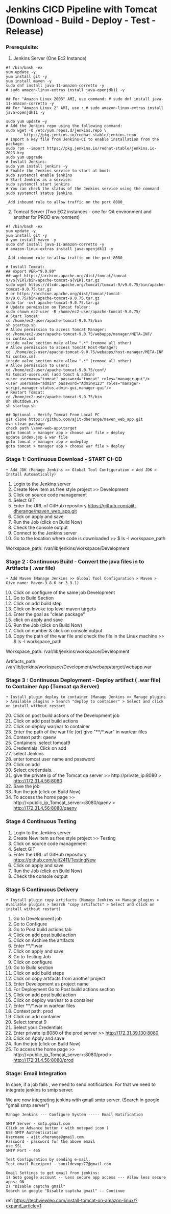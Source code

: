 # Jenkins CICD Pipeline with Tomcat (Download - Build - Deploy - Test - Release) 

### Prerequisite:

1) Jenkins Server (One Ec2 Instance)
```
#! /bin/bash -ex
yum update -y
yum install git -y
yum install maven -y
sudo dnf install java-11-amazon-corretto -y
# sudo amazon-linux-extras install java-openjdk11 -y

## For "Amazon Linux 2003" AMI, use command: # sudo dnf install java-11-amazon-corretto -y
## For "Amazon Linux 2" AMI, use : # sudo amazon-linux-extras install java-openjdk11 -y

sudo yum update –y
# Add the Jenkins repo using the following command:
sudo wget -O /etc/yum.repos.d/jenkins.repo \
        https://pkg.jenkins.io/redhat-stable/jenkins.repo
# Import a key file from Jenkins-CI to enable installation from the package:
sudo rpm --import https://pkg.jenkins.io/redhat-stable/jenkins.io-2023.key
sudo yum upgrade
# Install Jenkins:
sudo yum install jenkins -y
# Enable the Jenkins service to start at boot:
sudo systemctl enable jenkins
# Start Jenkins as a service:
sudo systemctl start jenkins
# You can check the status of the Jenkins service using the command:
sudo systemctl status jenkins

_Add inbound rule to allow traffic on the port 8080_
```

2) Tomcat Server (Two EC2 instances - one for QA environment and another for PROD environment) 
```
#! /bin/bash -ex
yum update -y
yum install git -y
# yum install maven -y
sudo dnf install java-11-amazon-corretto -y
# amazon-linux-extras install java-openjdk11 -y

_Add inbound rule to allow traffic on the port 8080_

# Install Tomcat:
## export VER="9.0.80"
## wget https://archive.apache.org/dist/tomcat/tomcat-9/v${VER}/bin/apache-tomcat-${VER}.tar.gz
sudo wget https://dlcdn.apache.org/tomcat/tomcat-9/v9.0.75/bin/apache-tomcat-9.0.75.tar.gz
# or https://archive.apache.org/dist/tomcat/tomcat-9/v9.0.75/bin/apache-tomcat-9.0.75.tar.gz
sudo tar -xvf apache-tomcat-9.0.75.tar.gz
# Update permission on Tomcat folder:
sudo chown ec2-user -R /home/ec2-user/apache-tomcat-9.0.75/
# Start Tomcat:
cd /home/ec2-user/apache-tomcat-9.0.75/bin
sh startup.sh
# Allow permission to access Tomcat Manager:
cd /home/ec2-user/apache-tomcat-9.0.75/webapps/manager/META-INF/
vi contex.xml
inside valve section make allow ".*" (remove all other)
# Allow permission to access Tomcat Host-Manager:
cd  /home/ec2-user/apache-tomcat-9.0.75/webapps/host-manager/META-INF
Vi contex.xml
inside valve section make allow ".*" (remove all other)
# Allow permission to users:
cd /home/ec2-user/apache-tomcat-9.0.75/conf/
Vi tomcat-users.xml (add tomct & admin)
<user username="tomcat" password="tomcat" roles="manager-gui"/>
<user username="admin" password="Admin@123" roles="manager-script,manager-status,admin-gui,manager-gui"/>
# Restart Tomcat:
cd /home/ec2-user/apache-tomcat-9.0.75/bin
sh shutdown.sh
sh startup.sh

## Optional - Verify Tomcat From Local PC
git clone https://github.com/ajit-dherange/maven_web_app.git
mvn clean package
check path \\mvn-web-app\target
goto tomcat > manager app > choose war file > deploy 
update index.jsp & war file
goto tomcat > manager app > undeploy
goto tomcat > manager app > choose war file > deploy 
```

### Stage 1: Continuous Download - START CI-CD

	• Add JDK (Manage Jenkins >> Global Tool Configuration > Add JDK > Install Automatically)
  
1) Login to the Jenkins server
2) Create New item as free style project >> Development
4) Click on source code management
5) Select GIT
7) Enter the URL of GitHub repository https://github.com/ajit-dherange/maven_web_app.git
6) Click on apply and save
7) Run the Job (click on Build Now)
8) Check the console output 
9) Connect to the Jenkins server
10) Go to the location where code is downloaded >> $ ls -l workspace_path
	
Workspace_path: /var/lib/jenkins/workspace/Development

### Stage 2 : Continuous Build - Convert the java files in to Artifacts ( .war file)
  
	• Add Maven (Manage Jenkins >> Global Tool Configuration > Maven > Give name: Maven-3.8.6 or 3.9.1)
  
10) Click on configure of the same job Development 
11) Go to Build Section
12) Click on add build step
13) Click on Invoke top level maven targets
14) Enter the goal as  "clean package"
15) click on apply and save
16) Run the Job (click on Build Now)
17) Click on number & click on console output
18) Copy the path of the war file and check the file in the Linux machine >> $ ls -l workspace_path
	
Workspace_path: /var/lib/jenkins/workspace/Development

Artifacts_path: /var/lib/jenkins/workspace/Development/webapp/target/webapp.war

### Stage 3 : Continuous Deployment - Deploy artifact ( .war file) to Container App (Tomcat qa Server)  
	• Install plugin deploy to container (Manage Jenkins >> Manage plugins > Available plugins > Search "deploy to container" > Select and click on install without restart
  
20) Click on post build actions of the Development job
21) Click on add post build actions
22) Click on deploy war/ear to container
23) Enter the path of the war file (or) give "**/*.war" in war/ear files
24) Context path: qaenv
25) Containers: select tomcat9
25) Credentials: Click on add
25) select Jenkins
25) enter tomcat user name and password
25) Click on add
25) Select credentials.
25) give the private ip of the Tomcat qa server >> http://private_ip:8080 > http://172.31.4.56:8080
26) Save the job
27) Run the job (click on Build Now)
28) To access the home page >> http://<public_ip_Tomcat_server>:8080/qaenv >  http://172.31.4.56:8080/qaenv

### Stage 4 Continuous Testing
1) Login to the Jenkins server
2) Create New item as free style project >> Testing
3) Click on source code management 
4) Select GIT
5) Enter the URL of GitHub repository https://github.com/ajit2411/TestingNew
6) Click on apply and save
7) Run the Job (click on Build Now)
8) Check the console output 

### Stage 5  Continuous Delivery
	• Install plugin copy artifacts (Manage Jenkins >> Manage plugins > Available plugins > Search "copy artifacts" > Select and click on install without restart)

1) Go to Development job 
2) Go to Configure
3) Go to Post build actions tab
4) Click on add post build action
5) Click on Archive the artifacts
6) Enter **/*.war
7) Click on apply and save
8) Go to Testing Job
9) Click on configure
10) Go to Build section
11) Click on add build steps
12) Click on copy artifacts from another project
13) Enter Development as project name
14) For Deployment Go to Post build actions section
15) Click on add post build action
16) Click on deploy war/ear to a container
17) Enter **/*.war in war/ear files
18) Context path: prod
19) Click on add container 
20) Select tomcat 9
21) Select your Credentials
22) Enter private ip:8080 of the prod server >> http://172.31.39.130:8080
23) Click on Apply and save
24) Run the job  (click on Build Now)
25) To access the home page >> http://<public_ip_Tomcat_server>:8080/prod >  http://172.31.4.56:8080/prod

### Stage: Email Integration

In case, if a job fails , we need to send notificiation. For that we need to integrate jenkins to smtp server.

We are now integrating jenkins with gmail smtp server. (Search in google "gmail smtp server")

```
Manage Jenkins --- Configure System ----- Email Notification

SMTP Server - smtp.gmail.com
Click on Advance button ( with notepad icon )
USE SMTP Authentication
Username - ajit.dherange@gmail.com
Password - password for the above email
use SSL
SMTP Port - 465

Test Configuration by sending e-mail.
Test email Receipent - sunildevops77@gmail.com

Gmail Settings to get email from jenkins:
1) Goto google account -- Less secure app access --- Allow less secure apps: ON
2) "Disable captcha gmail"
Search in google "Disable captcha gmail" -- Continue
```

ref: https://techviewleo.com/install-tomcat-on-amazon-linux/?expand_article=1
